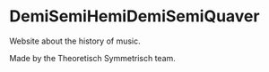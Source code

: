 # DemiSemiHemiDemiSemiQuaver
Website about the history of music.

Made by the Theoretisch Symmetrisch team.